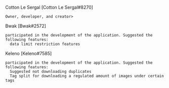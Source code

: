 Cotton Le Sergal 
[Cotton Le Sergal#8270]
```
Owner, developer, and creator>
```
Bwak 
[Bwak#2572]
```
participated in the development of the application. Suggested the following features:
  data limit restriction features
```
Keleno
[Keleno#7585]
```
participated in the development of the application. Suggested the following features:
  Suggested not downloading duplicates
  Tag split for downloading a regulated amount of images under certain tags
```
